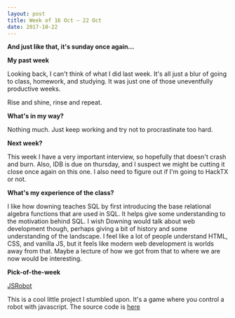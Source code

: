 ```yaml
---
layout: post
title: Week of 16 Oct – 22 Oct
date: 2017-10-22
---
```

  
**And just like that, it's sunday once again...**

**My past week**

Looking back, I can't think of what I did last week. It's all just a blur of going to class, homework, and studying. It was just one of those uneventfully productive weeks. 

Rise and shine, rinse and repeat.

**What's in my way?**

Nothing much. Just keep working and try not to procrastinate too hard. 

**Next week?**

This week I have a very important interview, so hopefully that doesn't crash and burn. Also, IDB is due on thursday, and I suspect we might be cutting it close once again on this one. I also need to figure out if I'm going to HackTX or not. 

**What's my experience of the class?**

I like how downing teaches SQL by first introducing the base relational algebra functions that are used in SQL. It helps give some understanding to the motivation behind SQL. I wish Downing would talk about web development though, perhaps giving a bit of history and some understanding of the landscape. I feel like a lot of people understand HTML, CSS, and vanilla JS, but it feels like modern web development is worlds away from that. Maybe a lecture of how we got from that to where we are now would be interesting.

**Pick-of-the-week**

[JSRobot](https://lab.reaal.me/jsrobot/)

This is a cool little project I stumbled upon. It's a game where you control a robot with javascript. The source code is [here](https://github.com/reaalkhalil/JSRobot)